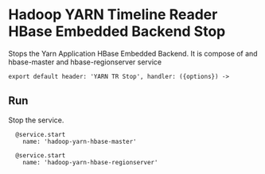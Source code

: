 
# Hadoop YARN Timeline Reader HBase Embedded Backend Stop

Stops the Yarn Application HBase Embedded Backend.
It is compose of and hbase-master and hbase-regionserver service

    export default header: 'YARN TR Stop', handler: ({options}) ->

## Run

Stop the service.

      @service.start
        name: 'hadoop-yarn-hbase-master'
      
      @service.start
        name: 'hadoop-yarn-hbase-regionserver'
